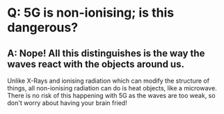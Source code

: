 # Q: 5G is non-ionising; is this dangerous?
## A: Nope! All this distinguishes is the way the waves react with the objects around us.

Unlike X-Rays and ionising radiation which can modify the structure of things, all non-ionising radiation can do is heat objects, like a microwave. There is no risk of this happening with 5G as the waves are too weak, so don't worry about having your brain fried!
